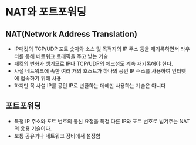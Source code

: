 # NAT와 포트포워딩
## NAT(Network Address Translation)
- IP패킷의 TCP/UDP 포트 숫자와 소스 및 목적지의 IP 주소 등을 재기록하면서 라우터를 통해 네트워크 트래픽을 주고 받는 기술
- 패킷의 변화가 생기므로 IP나 TCP/UDP의 체크섬도 계속 재기록해야 한다.
- 사설 네트워크에 속한 여러 개의 호스트가 하나의 공인 IP 주소를 사용하여 인터넷에 접속하기 위해 사용
- 하지만 꼭 사설 IP를 공인 IP로 변환하는 데에만 사용하는 기술은 아니다

## 포트포워딩
- 특정 IP 주소와 포트 번호의 통신 요청을 특정 다른 IP와 포트 번호로 넘겨주는 NAT의 응용 기술이다.
- 보통 공유기나 네트워크 장비에서 설정함